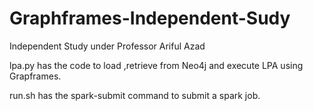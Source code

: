 # Graphframes-Independent-Sudy
Independent Study under Professor Ariful Azad 

lpa.py has the code to load ,retrieve from Neo4j and execute LPA using Grapframes.

run.sh has the spark-submit command to submit a spark job.
